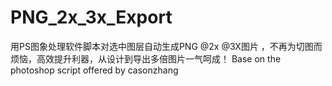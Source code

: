# PNG_2x_3x_Export
用PS图象处理软件脚本对选中图层自动生成PNG @2x @3X图片 ，不再为切图而烦恼，高效提升利器，从设计到导出多倍图片一气呵成！
Base on the photoshop script offered by casonzhang


